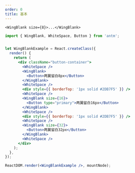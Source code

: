 ```yaml
---
order: 0
title: 基本
---
```


```<WingBlank size={8}>...</WingBlank>```

````jsx
import { WingBlank, WhiteSpace, Button } from 'antm';


let WingBlankExample = React.createClass({
  render() {
    return (
      <div className="button-container">
        <WhiteSpace />
        <WingBlank>
          <Button>两翼留白8px</Button>
        </WingBlank>
        <WhiteSpace />
        <div style={{ borderTop: '1px solid #2DB7F5' }} />
        <WhiteSpace />
        <WingBlank size={16}>
          <Button type="primary">两翼留白16px</Button>
        </WingBlank>
        <WhiteSpace />
        <div style={{ borderTop: '1px solid #2DB7F5' }} />
        <WhiteSpace />
        <WingBlank size={32}>
          <Button>两翼留白32px</Button>
        </WingBlank>
        <WhiteSpace />
      </div>
    );
  },
});

ReactDOM.render(<WingBlankExample />, mountNode);
````
